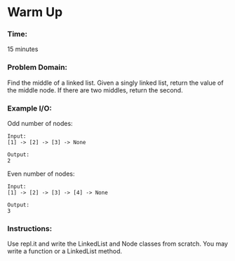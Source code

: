 # Warm Up

### Time:

15 minutes

### Problem Domain:

Find the middle of a linked list. Given a singly linked list, return the value of the middle node. If there are two middles, return the second.

### Example I/O:

Odd number of nodes:

    Input:
    [1] -> [2] -> [3] -> None

    Output:
    2

Even number of nodes:

    Input:
    [1] -> [2] -> [3] -> [4] -> None

    Output:
    3

### Instructions:

Use repl.it and write the LinkedList and Node classes from scratch. You may write a function or a LinkedList method.
